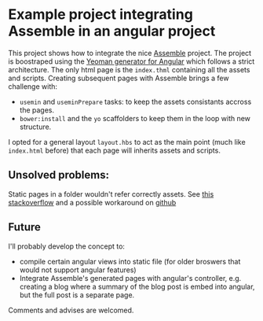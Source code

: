 # Example project integrating Assemble in an angular project

This project shows how to integrate the nice [Assemble](http://assemble.io/) project. The project is boostraped using the [Yeoman generator for Angular](https://github.com/yeoman/generator-angular) which follows a strict architecture. The only html page is the `index.thml` containing all the assets and scripts. Creating subsequent pages with Assemble brings a few challenge with:

- `usemin` and `useminPrepare` tasks: to keep the assets consistants accross the pages.
- `bower:install` and the `yo` scaffolders to keep them in the loop with new structure.

I opted for a general layout `layout.hbs` to act as the main point (much like `index.html` before) that each page will inherits assets and scripts. 

## Unsolved problems:

Static pages in a folder wouldn't refer correctly assets. See [this stackoverflow](http://stackoverflow.com/questions/18964875/how-should-i-configure-grunt-usemin-to-work-with-relative-path) and a possible workaround on [github](https://github.com/buddhike/grunt-usemin/commit/daefa9eb9ac498a17090008c48fb7392ab82d359#commitcomment-6062680)

## Future

I'll probably develop the concept to:

- compile certain angular views into static file (for older broswers that would not support angular features)
- Integrate Assemble's generated pages with angular's controller, e.g. creating a blog where a summary of the blog post is embed into angular, but the full post is a separate page.

Comments and advises are welcomed.